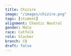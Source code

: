 ```yaml
---
title: Chizire
image: "/images/chizire.png"
tags: [student]
alignment: Chaotic Neutral
gender: Male
race: Catfolk
role: Slacker
branch: CB
draft: false
---
```

